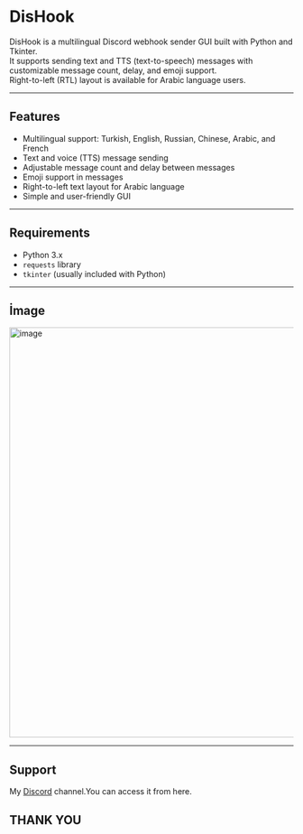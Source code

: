 # DisHook

DisHook is a multilingual Discord webhook sender GUI built with Python and Tkinter.  
It supports sending text and TTS (text-to-speech) messages with customizable message count, delay, and emoji support.  
Right-to-left (RTL) layout is available for Arabic language users.

---

## Features

- Multilingual support: Turkish, English, Russian, Chinese, Arabic, and French  
- Text and voice (TTS) message sending  
- Adjustable message count and delay between messages  
- Emoji support in messages  
- Right-to-left text layout for Arabic language  
- Simple and user-friendly GUI  

---

## Requirements

- Python 3.x  
- `requests` library  
- `tkinter` (usually included with Python)

---

## İmage

<img width="540" height="727" alt="image" src="https://github.com/user-attachments/assets/811c2502-66d5-4e0f-b673-6eda4cc9ec38" />

---

## Support

My [Discord](https://discord.gg/v2867zKfwM) channel.You can access it from here.

## THANK YOU


